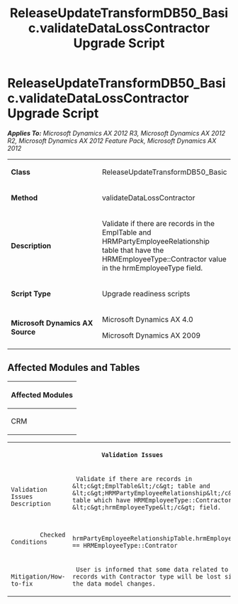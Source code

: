 ﻿---
title: ReleaseUpdateTransformDB50_Basic.validateDataLossContractor Upgrade Script
TOCTitle: ReleaseUpdateTransformDB50_Basic.validateDataLossContractor Upgrade Script
ms:assetid: e739f40a-1797-90be-4b65-0db1db65ffcc
ms:mtpsurl: https://msdn.microsoft.com/en-us/library/JJ719801(v=AX.60)
ms:contentKeyID: 49711874
ms.date: 05/18/2015
mtps_version: v=AX.60
---

# ReleaseUpdateTransformDB50\_Basic.validateDataLossContractor Upgrade Script 


_**Applies To:** Microsoft Dynamics AX 2012 R3, Microsoft Dynamics AX 2012 R2, Microsoft Dynamics AX 2012 Feature Pack, Microsoft Dynamics AX 2012_

<table>
<colgroup>
<col style="width: 50%" />
<col style="width: 50%" />
</colgroup>
<tbody>
<tr class="odd">
<td><p><strong>Class</strong></p></td>
<td><p>ReleaseUpdateTransformDB50_Basic</p></td>
</tr>
<tr class="even">
<td><p><strong>Method</strong></p></td>
<td><p>validateDataLossContractor</p></td>
</tr>
<tr class="odd">
<td><p><strong>Description</strong></p></td>
<td><p>Validate if there are records in the EmplTable and HRMPartyEmployeeRelationship table that have the HRMEmployeeType::Contractor value in the hrmEmployeeType field.</p></td>
</tr>
<tr class="even">
<td><p><strong>Script Type</strong></p></td>
<td><p>Upgrade readiness scripts</p></td>
</tr>
<tr class="odd">
<td><p><strong>Microsoft Dynamics AX Source</strong></p></td>
<td><p>Microsoft Dynamics AX 4.0</p>
<p>Microsoft Dynamics AX 2009</p></td>
</tr>
</tbody>
</table>


## Affected Modules and Tables

<table>
<colgroup>
<col style="width: 100%" />
</colgroup>
<thead>
<tr class="header">
<th><p>Affected Modules</p></th>
</tr>
</thead>
<tbody>
<tr class="odd">
<td><p>CRM</p></td>
</tr>
</tbody>
</table>


<table xmlns="http://www.w3.org/1999/xhtml">
              <tr><th colspan="2">
		
   <p>
   
	 Validation Issues
  </p>
  </th></tr>
              <tr><td>
		
   <p>
   
	 
            Validation Issues Description
          
  </p>
  </td><td>
		
   <p>
   
	 Validate if there are records in &lt;c&gt;EmplTable&lt;/c&gt; table and &lt;c&gt;HRMPartyEmployeeRelationship&lt;/c&gt; table which have HRMEmployeeType::Contractor in &lt;c&gt;hrmEmployeeType&lt;/c&gt; field.
  </p>
  </td></tr>
              <tr><td>
		
   <p>
   
	 
            Checked Conditions
          
  </p>
  </td><td>
		
   <p>
   
	 hrmPartyEmployeeRelationshipTable.hrmEmployeeType == HRMEmployeeType::Contrator
  </p>
  </td></tr>
              <tr><td>
		
   <p>
   
	 
            Mitigation/How-to-fix
          
  </p>
  </td><td>
		
   <p>
   
	 User is informed that some data related to records with Contractor type will be lost since the data model changes.
  </p>
  </td></tr>
            </table>

  


